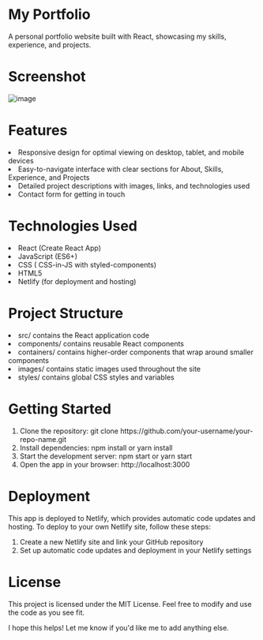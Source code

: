# My Portfolio

A personal portfolio website built with React, showcasing my skills, experience, and projects.

# Screenshot

![image](https://github.com/user-attachments/assets/399cd765-16aa-46b4-b135-d9e529f86003)


 # Features

<li>Responsive design for optimal viewing on desktop, tablet, and mobile devices</li>
<li>Easy-to-navigate interface with clear sections for About, Skills, Experience, and Projects</li>
<li>Detailed project descriptions with images, links, and technologies used</li>
<li>Contact form for getting in touch</li>

# Technologies Used

<li>React (Create React App)</li>
<li>JavaScript (ES6+)</li>
<li>CSS ( CSS-in-JS with styled-components)</li>
<li>HTML5</li>
<li>Netlify (for deployment and hosting)</li>

# Project Structure

<li>src/ contains the React application code</li>
<li>components/ contains reusable React components</li>
<li>containers/ contains higher-order components that wrap around smaller components</li>
<li>images/ contains static images used throughout the site</li>
<li>styles/ contains global CSS styles and variables</li>

# Getting Started
<ol>
<li>Clone the repository: git clone https://github.com/your-username/your-repo-name.git</li>
<li>Install dependencies: npm install or yarn install</li>
<li>Start the development server: npm start or yarn start</li>
<li>Open the app in your browser: http://localhost:3000</li>
</ol>
 
# Deployment

This app is deployed to Netlify, which provides automatic code updates and hosting. To deploy to your own Netlify site, follow these steps:
<ol>
<li>Create a new Netlify site and link your GitHub repository</li>
<li>Set up automatic code updates and deployment in your Netlify settings</li>
</ol>

# License

This project is licensed under the MIT License. Feel free to modify and use the code as you see fit.

I hope this helps! Let me know if you'd like me to add anything else.


